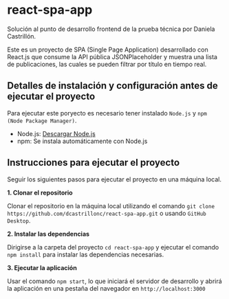 # react-spa-app
Solución al punto de desarrollo frontend de la prueba técnica por Daniela Castrillón.

Este es un proyecto de SPA (Single Page Application) desarrollado con React.js que consume la API pública JSONPlaceholder y muestra una lista de publicaciones, las cuales se pueden filtrar por título en tiempo real.

## Detalles de instalación y configuración antes de ejecutar el proyecto

Para ejecutar este poryecto es necesario tener instalado `Node.js` y `npm (Node Package Manager)`.

- Node.js: [Descargar Node.js](https://nodejs.org/)
- npm: Se instala automáticamente con Node.js

## Instrucciones para ejecutar el proyecto

Seguir los siguientes pasos para ejecutar el proyecto en una máquina local.

**1. Clonar el repositorio**

Clonar el repositorio en la máquina local utilizando el comando `git clone https://github.com/dcastrillonc/react-spa-app.git` o usando `GitHub Desktop`.

**2. Instalar las dependencias**

Dirigirse a la carpeta del proyecto `cd react-spa-app` y ejecutar el comando `npm install` para instalar las dependencias necesarias.

**3. Ejecutar la aplicación**

Usar el comando `npm start`, lo que iniciará el servidor de desarrollo y abrirá la aplicación en una pestaña del navegador en `http://localhost:3000`

